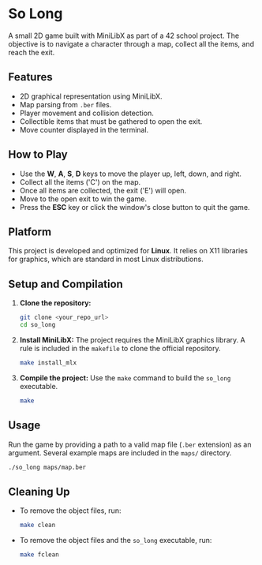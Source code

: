 # So Long

A small 2D game built with MiniLibX as part of a 42 school project. The objective is to navigate a character through a map, collect all the items, and reach the exit.

## Features

*   2D graphical representation using MiniLibX.
*   Map parsing from `.ber` files.
*   Player movement and collision detection.
*   Collectible items that must be gathered to open the exit.
*   Move counter displayed in the terminal.

## How to Play

*   Use the **W**, **A**, **S**, **D** keys to move the player up, left, down, and right.
*   Collect all the items ('C') on the map.
*   Once all items are collected, the exit ('E') will open.
*   Move to the open exit to win the game.
*   Press the **ESC** key or click the window's close button to quit the game.

## Platform

This project is developed and optimized for **Linux**. It relies on X11 libraries for graphics, which are standard in most Linux distributions.

## Setup and Compilation

1.  **Clone the repository:**
    ```bash
    git clone <your_repo_url>
    cd so_long
    ```

2.  **Install MiniLibX:**
    The project requires the MiniLibX graphics library. A rule is included in the `makefile` to clone the official repository.
    ```bash
    make install_mlx
    ```

3.  **Compile the project:**
    Use the `make` command to build the `so_long` executable.
    ```bash
    make
    ```

## Usage

Run the game by providing a path to a valid map file (`.ber` extension) as an argument. Several example maps are included in the `maps/` directory.

```bash
./so_long maps/map.ber
```

## Cleaning Up

*   To remove the object files, run:
    ```bash
    make clean
    ```
*   To remove the object files and the `so_long` executable, run:
    ```bash
    make fclean
    ```